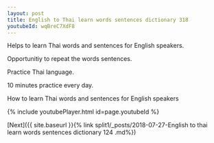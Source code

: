 ```yaml
---
layout: post
title: English to Thai learn words sentences dictionary 318 
youtubeId: wqBreC7XdF8
---
```

 
 
Helps to learn Thai words and sentences for English speakers.

Opportunitiy to repeat the words sentences. 

Practice Thai language. 
 
10 minutes practice every day. 
 
How to learn Thai words and sentences for English speakers 
 
{% include youtubePlayer.html id=page.youtubeId %}
 
 
[Next]({{ site.baseurl }}{% link  split1/_posts/2018-07-27-English to thai learn words sentences dictionary 124 .md%})
 
